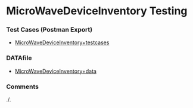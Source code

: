 # MicroWaveDeviceInventory Testing

### Test Cases (Postman Export)
- [MicroWaveDeviceInventory+testcases](./MicroWaveDeviceInventory+testcases.json)

### DATAfile
- [MicroWaveDeviceInventory+data](./MicroWaveDeviceInventory+data.json)

### Comments
./.
